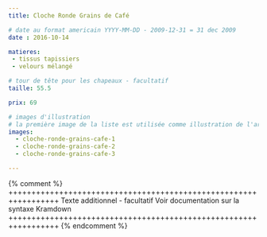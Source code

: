 ```yaml
---
title: Cloche Ronde Grains de Café

# date au format americain YYYY-MM-DD - 2009-12-31 = 31 dec 2009
date : 2016-10-14

matieres:
 - tissus tapissiers
 - velours mélangé

# tour de tête pour les chapeaux - facultatif
taille: 55.5

prix: 69

# images d'illustration
# la première image de la liste est utilisée comme illustration de l'article dans les pages de listing.
images:
  - cloche-ronde-grains-cafe-1
  - cloche-ronde-grains-cafe-2
  - cloche-ronde-grains-cafe-3

---
```

{% comment %} +++++++++++++++++++++++++++++++++++++++++++++++++++++++++++++++++
              Texte additionnel - facultatif
              Voir documentation sur la syntaxe Kramdown
+++++++++++++++++++++++++++++++++++++++++++++++++++++++++++++++++ {% endcomment %}

